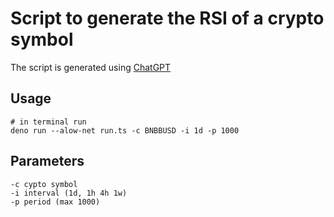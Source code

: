 # Script to generate the RSI of a crypto symbol

The script is generated using [ChatGPT](https://openai.com/blog/chatgpt/)

## Usage

```
# in terminal run
deno run --alow-net run.ts -c BNBBUSD -i 1d -p 1000
```

## Parameters

```
-c cypto symbol
-i interval (1d, 1h 4h 1w)
-p period (max 1000)
```
